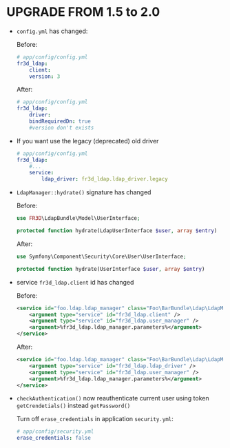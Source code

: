UPGRADE FROM 1.5 to 2.0
=======================

* `config.yml` has changed:

    Before:
    ```yml
    # app/config/config.yml
    fr3d_ldap:
        client:
        version: 3
    ```

    After:
    ```yml
    # app/config/config.yml
    fr3d_ldap:
        driver:
        bindRequiredDn: true
        #version don't exists
    ```

* If you want use the legacy (deprecated) old driver

    ```yml
    # app/config/config.yml
    fr3d_ldap:
        #...
        service:
            ldap_driver: fr3d_ldap.ldap_driver.legacy
    ```

* `LdapManager::hydrate()` signature has changed

    Before:
    ```php
    use FR3D\LdapBundle\Model\UserInterface;
    
    protected function hydrate(LdapUserInterface $user, array $entry)
    ```
    After:
    ```php
    use Symfony\Component\Security\Core\User\UserInterface;
    
    protected function hydrate(UserInterface $user, array $entry)
    ```

* service `fr3d_ldap.client` id has changed

    Before:
    ```xml
    <service id="foo.ldap.ldap_manager" class="Foo\BarBundle\Ldap\LdapManager">
        <argument type="service" id="fr3d_ldap.client" />
        <argument type="service" id="fr3d_ldap.user_manager" />
        <argument>%fr3d_ldap.ldap_manager.parameters%</argument>
    </service>
    ```

    After:
    ```xml
    <service id="foo.ldap.ldap_manager" class="Foo\BarBundle\Ldap\LdapManager">
        <argument type="service" id="fr3d_ldap.ldap_driver" />
        <argument type="service" id="fr3d_ldap.user_manager" />
        <argument>%fr3d_ldap.ldap_manager.parameters%</argument>
    </service>
    ```

* `checkAuthentication()` now reauthenticate current user using token `getCrendetials()` instead `getPassword()`

   Turn off `erase_credentials` in application `security.yml`:
   ```yml
   # app/config/security.yml
   erase_credentials: false
   ```
